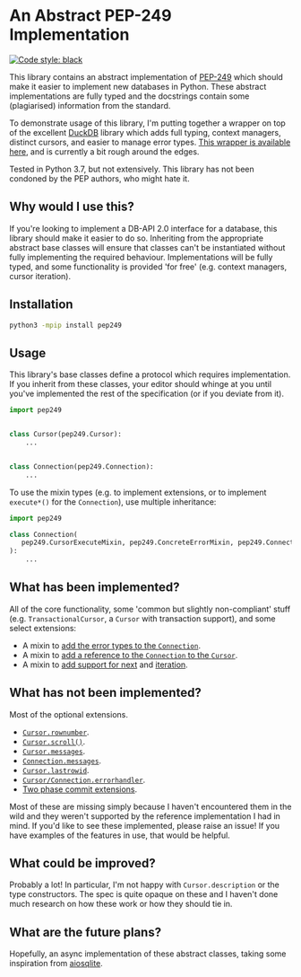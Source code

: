 # An Abstract PEP-249 Implementation

[![Code style: black](https://img.shields.io/badge/code%20style-black-000000.svg)](https://github.com/psf/black)

This library contains an abstract implementation of [PEP-249](https://www.python.org/dev/peps/pep-0249)
which should make it easier to implement new databases in Python. These abstract
implementations are fully typed and the docstrings contain some (plagiarised) information
from the standard.

To demonstrate usage of this library, I'm putting together a wrapper on top of the 
excellent [DuckDB](https://duckdb.org/) library which adds full typing, context managers, 
distinct cursors, and easier to manage error types. [This wrapper is available here](https://github.com/thesketh/pyduckdb),
and is currently a bit rough around the edges.

Tested in Python 3.7, but not extensively. This library has not been condoned by the PEP
authors, who might hate it. 

## Why would I use this?

If you're looking to implement a DB-API 2.0 interface for a database, this library
should make it easier to do so. Inheriting from the appropriate abstract base classes
will ensure that classes can't be instantiated without fully implementing the required 
behaviour. Implementations will be fully typed, and some functionality is provided 
'for free' (e.g. context managers, cursor iteration).

## Installation

```bash
python3 -mpip install pep249
```

## Usage

This library's base classes define a protocol which requires implementation. If you
inherit from these classes, your editor should whinge at you until you've implemented
the rest of the specification (or if you deviate from it).

```python
import pep249


class Cursor(pep249.Cursor):
    ...


class Connection(pep249.Connection):
    ...

```

To use the mixin types (e.g. to implement extensions, or to implement `execute*()` for 
the `Connection`), use multiple inheritance:

```python
import pep249

class Connection(
   pep249.CursorExecuteMixin, pep249.ConcreteErrorMixin, pep249.Connection
):
    ...

```

## What has been implemented?

All of the core functionality, some 'common but slightly non-compliant' stuff (e.g. 
`TransactionalCursor`, a `Cursor` with transaction support), and some select extensions:

 - A mixin to [add the error types to the `Connection`](https://www.python.org/dev/peps/pep-0249/#connection-error).
 - A mixin to [add a reference to the `Connection` to the `Cursor`](https://www.python.org/dev/peps/pep-0249/#id28).
 - A mixin to [add support for next](https://www.python.org/dev/peps/pep-0249/#next) 
   and [iteration](https://www.python.org/dev/peps/pep-0249/#iter).

## What has not been implemented?

Most of the optional extensions.

 - [`Cursor.rownumber`](https://www.python.org/dev/peps/pep-0249/#rownumber).
 - [`Cursor.scroll()`](https://www.python.org/dev/peps/pep-0249/#scroll).
 - [`Cursor.messages`](https://www.python.org/dev/peps/pep-0249/#cursor-messages).
 - [`Connection.messages`](https://www.python.org/dev/peps/pep-0249/#connection-messages).
 - [`Cursor.lastrowid`](https://www.python.org/dev/peps/pep-0249/#lastrowid).
 - [`Cursor/Connection.errorhandler`](https://www.python.org/dev/peps/pep-0249/#optional-error-handling-extensions).
 - [Two phase commit extensions](https://www.python.org/dev/peps/pep-0249/#optional-two-phase-commit-extensions). 

Most of these are missing simply because I haven't encountered them in the wild and they
weren't supported by the reference implementation I had in mind. If you'd like to see
these implemented, please raise an issue! If you have examples of the features in use,
that would be helpful.

## What could be improved?

Probably a lot! In particular, I'm not happy with `Cursor.description` or the type 
constructors. The spec is quite opaque on these and I haven't done much research on how
these work or how they should tie in.

## What are the future plans?

Hopefully, an async implementation of these abstract classes, taking some inspiration 
from [aiosqlite](https://pypi.org/project/aiosqlite/).
